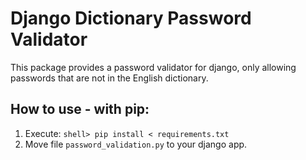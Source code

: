 # Django Dictionary Password Validator
This package provides a password validator for django, only allowing passwords that are not in the English dictionary.


## How to use - with pip:

1. Execute: `shell> pip install < requirements.txt`
2. Move file `password_validation.py` to your django app.
